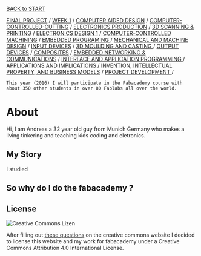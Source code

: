 
[BACK to START](start)

[FINAL PROJECT](final) / [WEEK 1](week1) / [COMPUTER AIDED DESIGN](week2) / [COMPUTER-CONTROLLED-CUTTING](week3) / [ELECTRONICS PRODUCTION](week4) / [3D SCANNING & PRINTING](week5) / [ELECTRONICS DESIGN 1](week6)  / [COMPUTER-CONTROLLED MACHINING](week7) / [EMBEDDED PROGRAMING ](week8) / [MECHANICAL AND MACHINE DESIGN](week9) / [INPUT DEVICES](week10) / [3D MOULDING AND CASTING ](week11) / [OUTPUT DEVICES](week12) /  [COMPOSITES](week13) / [EMBEDDED NETWORKING & COMMUNICATIONS](week14) / [INTERFACE AND APPLICATION PROGRAMMING ](week15) / [APPLICATIONS AND IMPLICATIONS ](week16) / [INVENTION, INTELLECTUAL PROPERTY, AND BUSINESS MODELS](week17) / [PROJECT DEVELOPMENT ](week18) /  

		
		
	
	This year (2016) I will participate in the Fabacademy course with about 350 other students in over 80 Fablabs all over the world.  

# About

Hi, I am Andreas a 32 year old guy from Munich Germany who makes a living tinkering and teaching kids coding and eletronics. 


## My Story

I studied 


## So why do I do the fabacademy ?





## License

![Creative Commons Lizen](https://i.creativecommons.org/l/by/4.0/88x31.png)

After filling out [these questions](https://creativecommons.org/choose/) on the creative commons website I decided to license this website and my work for fabacademy under a Creative Commons Attribution 4.0 International License.


